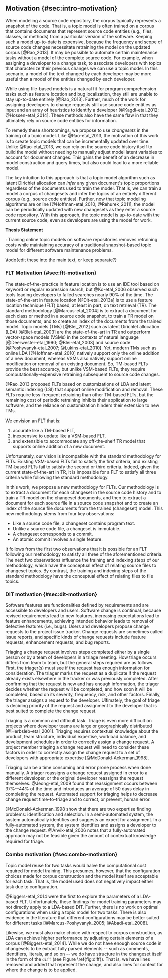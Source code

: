 ## Motivation {#sec:intro-motivation}

When modeling a source code repository, the corpus typically represents a
snapshot of the code.  That is, a topic model is often trained on a corpus that
contains documents that represent source code entities (e.g., files, classes,
or methods) from a particular version of the software.  Keeping such a model
up-to-date is expensive, because the frequency and scope of source code changes
necessitate retraining the model on the updated corpus [@Rao_2013].  It may be
possible to automate certain maintenance tasks without a model of the complete
source code.  For example, when assigning a developer to a change task, to
associate developers with topics that characterize their previous changes we
can use a topic model.  In this scenario, a model of the text changed by each
developer may be more useful than a model of the entities changed by each
developer.

While using file-based models is a natural fit for program comprehension tasks
such as feature location and bug localization, they still are unable to stay
up-to-date entirely [@Rao_2013].  Further, much of the work for assigning
developers to change requests still use source code entities as input and an
array of heuristics to identify a developer [@Kagdi-etal_2012;
@Hossen-etal_2014].  These methods also have the same flaw in that they
ultimately rely on source code entities for information.

To remedy these shortcomings, we propose to use *changesets* in the training of
a topic model.  Like @Rao-etal_2013, the motivation of this work is to create
topic models that can be incrementally updated over time.  Unlike
@Rao-etal_2013, we can rely on the source code history itself to build the
model without needing to manually adjust model latent variables to account for
document changes.  This gains the benefit of an decrease in model construction
and query times, but also could lead to a more reliable model.

The key intuition to this approach is that a topic model algorithm such as
latent Dirichlet allocation can *infer* any given document's topic proportions
regardless of the documents used to train the model.  That is, we can train a
model a corpus of changesets and infer the topics of an entirely different
corpus (e.g., source code entities).  Further, now that topic modeling
algorithms are online [@Hoffman-etal_2010; @Rehurek_2011], the model can be
periodically updated with new changesets as they enter a source code
repository.  With this approach, the topic model is up-to-date with the current
source code, even as developers are using the model for work.


**Thesis Statement**

:   Training online topic models on software repositories removes retraining
costs while maintaining accuracy of a traditional snapshot-based topic model
for different software maintenance problems.

\todo{edit these into the main text, or keep separate?}

### FLT Motivation {#sec:flt-motivation}


The state-of-the-practice in feature location is to use an IDE tool based on
keyword or regular expression search, but @Ko-etal_2006 observed such tools
leading developers to failed searches nearly 90% of the time.  The
state-of-the-art in feature location [@Dit-etal_2013a] is to use a feature
location technique (FLT) based, at least in part, on text retrieval (TR).  The
standard methodology [@Marcus-etal_2004] is to extract a document for each
class or method in a source code snapshot, to train a TR model on those
documents, and to create an index of the documents from the trained model.
Topic models (TMs) [@Blei_2012] such as latent Dirichlet allocation (LDA)
[@Blei-etal_2003] are the state-of-the-art in TR and outperform vector-space
models (VSMs) in the contexts of natural language [@Deerwester-etal_1990;
@Blei-etal_2003] and source code [@Poshyvanyk-etal_2007; @Lukins-etal_2010].
Yet, modern TMs such as online LDA [@Hoffman-etal_2010] natively support only
the online addition of a new document, whereas VSMs also natively support
online modification or removal of an existing document.  So, TM-based FLTs
provide the best accuracy, but unlike VSM-based FLTs, they require
computationally-expensive retraining subsequent to source code changes.

@Rao_2013 proposed FLTs based on customizations of LDA and latent semantic
indexing (LSI) that support online modification and removal.  These FLTs
require less-frequent retraining than other TM-based FLTs, but the remaining
cost of periodic retraining inhibits their application to large software, and
the reliance on customization hinders their extension to new TMs.

We envision an FLT that is:

1) accurate like a TM-based FLT,
2) inexpensive to update like a VSM-based FLT,
3) and extensible to accommodate any off-the-shelf TR model that supports
   online addition of a new document.

Unfortunately, our vision is incompatible with the standard methodology for
FLTs.  Existing VSM-based FLTs fail to satisfy the first criteria, and existing
TM-based FLTs fail to satisfy the second or third criteria.  Indeed, given the
current state-of-the-art in TR, it is impossible for a FLT to satisfy all three
criteria while following the standard methodology.

In this work, we propose a new methodology for FLTs.  Our methodology is to
extract a document for each changeset in the source code history and to train a
TR model on the changeset documents, and then to extract a document for each
source file in a source code snapshot and to create an index of the
source file documents from the trained (changeset) model.  This new
methodology stems from four key observations:

- Like a source code file, a changeset contains program text.
- Unlike a source code file, a changeset is immutable.
- A changeset corresponds to a commit.
- An atomic commit involves a single feature.

It follows from the first two observations that it is possible for an FLT
following our methodology to satisfy all three of the aforementioned criteria.
The next two observations influence the training and indexing steps of our
methodology, which have the conceptual effect of relating source files to
changeset topics.  By contrast, the training and indexing steps of the standard
methodology have the conceptual effect of relating files to file topics.

### DIT motivation {#sec:dit-motivation}

Software features are functionalities defined by requirements and are
accessible to developers and users.  Software change is continual, because
revised requirements lead to new features, increasing expectations lead to
feature enhancements, achieving intended behavior leads to removal of defective
features (i.e., bugs).  Users and developers propose change requests to the
project issue tracker.  Change requests are sometimes called issue reports, and
specific kinds of change requests include feature requests, enhancement
requests, and bug reports.

Triaging a change request involves steps completed either by a single person or
by a team of developers in a triage meeting.  How triage occurs differs from
team to team, but the general steps required are as follows.  First, the
triager(s) must see if the request has enough information for consideration.
The triager marks the request as a duplicate if the request already exists
elsewhere in the tracker or was previously completed.  After confirming that
the request is new and has enough information, the triager decides whether the
request will be completed, and how soon it will be completed, based on its
severity, frequency, risk, and other factors.  Finally, the triager assigns a
request to the developer.  Ultimately, the goal of triage is deciding priority
of the request and assignment to the developer that is best suited to complete
the change request.

Triaging is a common and difficult task.  Triage is even more difficult on
projects where developer teams are large or geographically distributed
[@Herbsleb-etal_2001].  Triaging requires contextual knowledge about the
product, team structure, individual expertise, workload balance, and
development schedules in order to correctly assign a change request.  A project
member triaging a change request will need to consider these factors in order
to correctly assign the change request to a set of developers with appropriate
expertise [@McDonald-Ackerman_1998].

Triaging can be a time consuming and error prone process when done manually.  A
triager reassigns a change request assigned in error to a different developer,
or the original developer reassigns the request themselves.  @Jeong-etal_2009
found that reassignment occurs between 37%--44% of the time and introduces an
average of 50 days delay in completing the request.  Automated support for
triaging helps to decrease change request time-to-triage and to correct, or
prevent, human error.

@McDonald-Ackerman_1998 show that there are two expertise finding problems:
identification and selection.  In a semi-automated system, the system
automatically identifies and suggests an expert for assignment.  In a
fully-automated system, the system identifies and assigns a developer to the
change request.  @Anvik-etal_2006 notes that a fully-automated approach may not
be feasible given the amount of contextual knowledge required for triage.


### Combo motivation {#sec:combo-motivation}

Topic model reuse for two tasks would halve the computational cost required for
model training.  This presumes, however, that the configuration choices made
for corpus construction and the model itself are acceptable for each task.
That is, the model used does not negatively impact either task due to
configuration.

@Biggers-etal_2014 were the first to explore the parameters of a LDA-based FLT.
Unfortunately, these findings for model training parameters may not directly
apply to a LDA-based DIT.  Further, there is no work on optimal configurations
when using a topic model for two tasks.  There is also evidence in the
literature that different configurations may be better suited for different
tasks [@Marcus-Poshyvanyk_2005; @Abadi-etal_2008].

Likewise, we must also make choice with respect to corpus construction, as LDA
can achieve higher performance by adjusting certain elements of a corpus
[@Biggers-etal_2014].  While we do not have enough source code in changesets to
be extract fully parsed elements -- such as comments, identifiers, literals,
and so on -- we do have structure in the changeset itself in the form of the
`diff` (see Figure \ref{fig:diff}).  That is, we have lines removed and added
that represent the change, and also lines for context for where the change is
to be applied.
